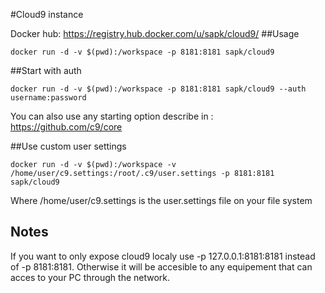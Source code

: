#Cloud9 instance

Docker hub: https://registry.hub.docker.com/u/sapk/cloud9/
##Usage

    docker run -d -v $(pwd):/workspace -p 8181:8181 sapk/cloud9

##Start with auth

    docker run -d -v $(pwd):/workspace -p 8181:8181 sapk/cloud9 --auth username:password
    
You can also use any starting option describe in : https://github.com/c9/core

##Use custom user settings

    docker run -d -v $(pwd):/workspace -v /home/user/c9.settings:/root/.c9/user.settings -p 8181:8181 sapk/cloud9

Where /home/user/c9.settings is the user.settings file on your file system

## Notes

If you want to only expose cloud9 localy use -p 127.0.0.1:8181:8181 instead of -p 8181:8181. Otherwise it will be accesible to any equipement that can acces to your PC through the network.
